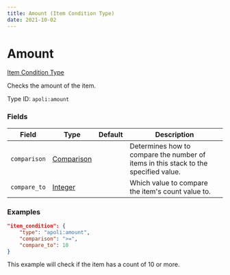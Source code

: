 ```yaml
---
title: Amount (Item Condition Type)
date: 2021-10-02
---
```


# Amount

[Item Condition Type](../item_condition_types.md)

Checks the amount of the item.

Type ID: `apoli:amount`


### Fields

Field | Type | Default | Description
------|------|---------|-------------
`comparison` | [Comparison](../data_types/comparison.md) | | Determines how to compare the number of items in this stack to the specified value.
`compare_to` | [Integer](../data_types/integer.md) | | Which value to compare the item's count value to.


### Examples

```json
"item_condition": {
    "type": "apoli:amount",
    "comparison": ">=",
    "compare_to": 10
}
```

This example will check if the item has a count of 10 or more.
